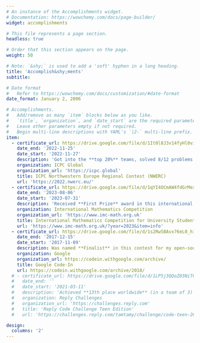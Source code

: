 ```yaml
---
# An instance of the Accomplishments widget.
# Documentation: https://wowchemy.com/docs/page-builder/
widget: accomplishments

# This file represents a page section.
headless: true

# Order that this section appears on the page.
weight: 50

# Note: `&shy;` is used to add a 'soft' hyphen in a long heading.
title: 'Accomplish&shy;ments'
subtitle:

# Date format
#   Refer to https://wowchemy.com/docs/customization/#date-format
date_format: January 2, 2006

# Accomplishments.
#   Add/remove as many `item` blocks below as you like.
#   `title`, `organization`, and `date_start` are the required parameters.
#   Leave other parameters empty if not required.
#   Begin multi-line descriptions with YAML's `|2-` multi-line prefix.
item:
  - certificate_url: https://drive.google.com/file/d/1It0l8J3v14fyHl0viaWXkCH3z4nQO2tz/view?usp=share_link
    date_end: '2022-11-25'
    date_start: '2022-11-27'
    description: 'Got into the **top 20%** teams, solved 8/12 problems'
    organization: ICPC Global
    organization_url: 'https://icpc.global'
    title: ICPC Northwestern Europe Regional Contest (NWERC)
    url: 'https://2022.nwerc.eu/'
  - certificate_url: https://drive.google.com/file/d/1qYI4OCmAW4fdGrMexCveGeh36lqHLVur/view?usp=sharing
    date_end: '2023-08-06'
    date_start: '2023-07-31'
    description: 'Received **First Prize** award in this international math olympiad'
    organization: International Mathematics Competition
    organization_url: 'https://www.imc-math.org.uk'
    title: International Mathematics Competition for University Students 2022
    url: 'https://www.imc-math.org.uk/?year=2023&item=info'
  - certificate_url: https://drive.google.com/file/d/1s2RwSBAvx76eL0_h1K9GwX98p8YmD5bi/view?usp=sharing
    date_end: '2017-12-15'
    date_start: '2017-11-09'
    description: Was named **Finalist** in this contest for my open-source contributions to KDE
    organization: Google
    organization_url: https://codein.withgoogle.com/archive/
    title: Google Code-In
    url: https://codein.withgoogle.com/archive/2018/
  # - certificate_url: https://drive.google.com/file/d/1LP5j3QQoZ03NiTCZ7mrZ8I0_Yr5I86ll/view?usp=sharing
  #   date_end: ''
  #   date_start: '2021-03-11'
  #   description: 'Achieved **13th place worldwide** (in a team of 3) in this competetive programming competition for teenagers'
  #   organization: Reply Challenges
  #   organization_url: 'https://challenges.reply.com'
  #   title: 'Reply Code Challenge Teen Edition'
  #   url: 'https://challenges.reply.com/tamtamy/challenge/code-teen-2021/stats'

design:
  columns: '2'
---
```

